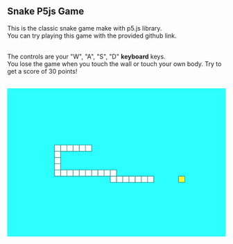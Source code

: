 ## Snake P5js Game

This is the classic snake game make with p5.js library. <br/>
You can try playing this game with the provided github link.<br/></br>

The controls are your "W", "A", "S", "D" **keyboard** keys. <br/>
You lose the game when you touch the wall or touch your own body. Try to get a score of 30 points!<br/><br/>

![Olive App UI](./assets/snake-p5-screenshot.png)